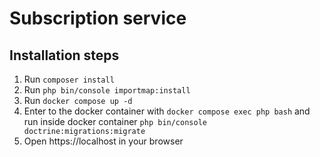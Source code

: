 # Subscription service

## Installation steps
1. Run `composer install`
2. Run `php bin/console importmap:install`
3. Run `docker compose up -d`
4. Enter to the docker container with `docker compose exec php bash` and 
run inside docker container `php bin/console doctrine:migrations:migrate`
5. Open https://localhost in your browser
